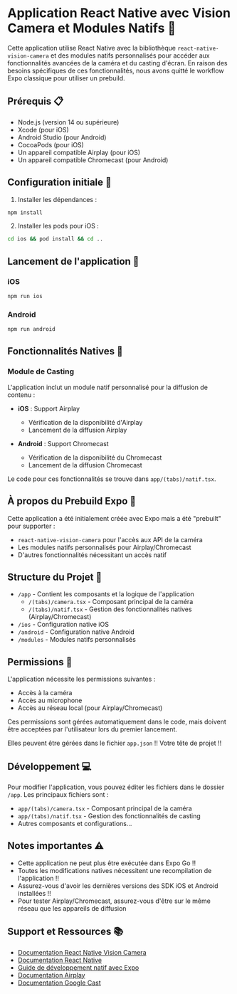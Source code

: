 # Application React Native avec Vision Camera et Modules Natifs 📸

Cette application utilise React Native avec la bibliothèque `react-native-vision-camera` et des modules natifs personnalisés pour accéder aux fonctionnalités avancées de la caméra et du casting d'écran. En raison des besoins spécifiques de ces fonctionnalités, nous avons quitté le workflow Expo classique pour utiliser un prebuild.

## Prérequis 📋

- Node.js (version 14 ou supérieure)
- Xcode (pour iOS)
- Android Studio (pour Android)
- CocoaPods (pour iOS)
- Un appareil compatible Airplay (pour iOS)
- Un appareil compatible Chromecast (pour Android)

## Configuration initiale 🚀

1. Installer les dépendances :

```bash
npm install
```

2. Installer les pods pour iOS :

```bash
cd ios && pod install && cd ..
```

## Lancement de l'application 🎯

### iOS

```bash
npm run ios
```

### Android

```bash
npm run android
```

## Fonctionnalités Natives 🔌

### Module de Casting

L'application inclut un module natif personnalisé pour la diffusion de contenu :

- **iOS** : Support Airplay

  - Vérification de la disponibilité d'Airplay
  - Lancement de la diffusion Airplay

- **Android** : Support Chromecast
  - Vérification de la disponibilité du Chromecast
  - Lancement de la diffusion Chromecast

Le code pour ces fonctionnalités se trouve dans `app/(tabs)/natif.tsx`.

## À propos du Prebuild Expo 🔄

Cette application a été initialement créée avec Expo mais a été "prebuilt" pour supporter :

- `react-native-vision-camera` pour l'accès aux API de la caméra
- Les modules natifs personnalisés pour Airplay/Chromecast
- D'autres fonctionnalités nécessitant un accès natif

## Structure du Projet 📁

- `/app` - Contient les composants et la logique de l'application
  - `/(tabs)/camera.tsx` - Composant principal de la caméra
  - `/(tabs)/natif.tsx` - Gestion des fonctionnalités natives (Airplay/Chromecast)
- `/ios` - Configuration native iOS
- `/android` - Configuration native Android
- `/modules` - Modules natifs personnalisés

## Permissions 🔐

L'application nécessite les permissions suivantes :

- Accès à la caméra
- Accès au microphone
- Accès au réseau local (pour Airplay/Chromecast)

Ces permissions sont gérées automatiquement dans le code, mais doivent être acceptées par l'utilisateur lors du premier lancement.

Elles peuvent être gérées dans le fichier `app.json` !! Votre tête de projet !!

## Développement 💻

Pour modifier l'application, vous pouvez éditer les fichiers dans le dossier `/app`. Les principaux fichiers sont :

- `app/(tabs)/camera.tsx` - Composant principal de la caméra
- `app/(tabs)/natif.tsx` - Gestion des fonctionnalités de casting
- Autres composants et configurations...

## Notes importantes ⚠️

- Cette application ne peut plus être exécutée dans Expo Go !!
- Toutes les modifications natives nécessitent une recompilation de l'application !!
- Assurez-vous d'avoir les dernières versions des SDK iOS et Android installées !!
- Pour tester Airplay/Chromecast, assurez-vous d'être sur le même réseau que les appareils de diffusion

## Support et Ressources 📚

- [Documentation React Native Vision Camera](https://mrousavy.com/react-native-vision-camera/)
- [Documentation React Native](https://reactnative.dev/)
- [Guide de développement natif avec Expo](https://docs.expo.dev/workflow/customizing/)
- [Documentation Airplay](https://developer.apple.com/documentation/avfoundation/airplay_2)
- [Documentation Google Cast](https://developers.google.com/cast)
